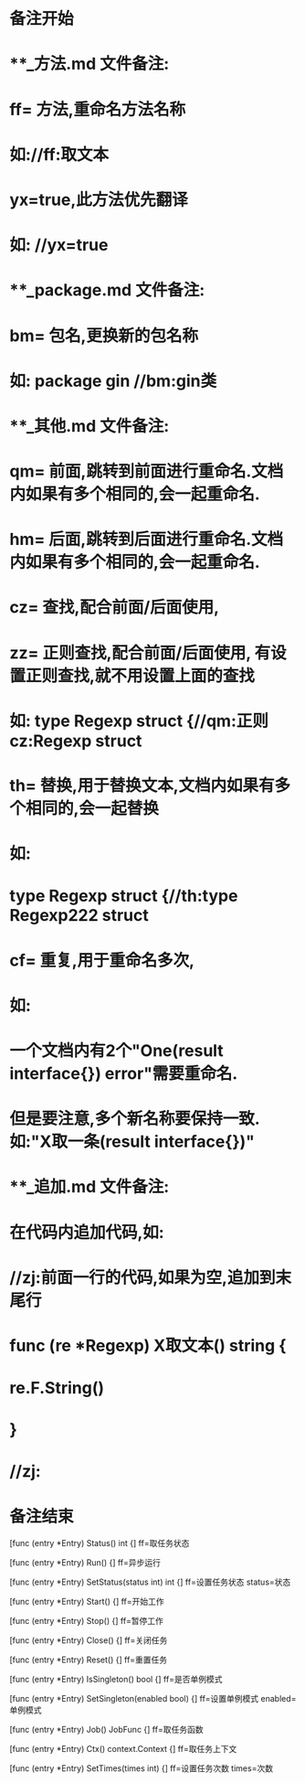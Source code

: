 # 备注开始
# **_方法.md 文件备注:
# ff= 方法,重命名方法名称
# 如://ff:取文本
#
# yx=true,此方法优先翻译
# 如: //yx=true

# **_package.md 文件备注:
# bm= 包名,更换新的包名称 
# 如: package gin //bm:gin类

# **_其他.md 文件备注:
# qm= 前面,跳转到前面进行重命名.文档内如果有多个相同的,会一起重命名.
# hm= 后面,跳转到后面进行重命名.文档内如果有多个相同的,会一起重命名.
# cz= 查找,配合前面/后面使用,
# zz= 正则查找,配合前面/后面使用, 有设置正则查找,就不用设置上面的查找
# 如: type Regexp struct {//qm:正则 cz:Regexp struct
#
# th= 替换,用于替换文本,文档内如果有多个相同的,会一起替换
# 如:
# type Regexp struct {//th:type Regexp222 struct
#
# cf= 重复,用于重命名多次,
# 如: 
# 一个文档内有2个"One(result interface{}) error"需要重命名.
# 但是要注意,多个新名称要保持一致. 如:"X取一条(result interface{})"

# **_追加.md 文件备注:
# 在代码内追加代码,如:
# //zj:前面一行的代码,如果为空,追加到末尾行
# func (re *Regexp) X取文本() string { 
# re.F.String()
# }
# //zj:
# 备注结束

[func (entry *Entry) Status() int {]
ff=取任务状态

[func (entry *Entry) Run() {]
ff=异步运行

[func (entry *Entry) SetStatus(status int) int {]
ff=设置任务状态
status=状态

[func (entry *Entry) Start() {]
ff=开始工作

[func (entry *Entry) Stop() {]
ff=暂停工作

[func (entry *Entry) Close() {]
ff=关闭任务

[func (entry *Entry) Reset() {]
ff=重置任务

[func (entry *Entry) IsSingleton() bool {]
ff=是否单例模式

[func (entry *Entry) SetSingleton(enabled bool) {]
ff=设置单例模式
enabled=单例模式

[func (entry *Entry) Job() JobFunc {]
ff=取任务函数

[func (entry *Entry) Ctx() context.Context {]
ff=取任务上下文

[func (entry *Entry) SetTimes(times int) {]
ff=设置任务次数
times=次数
